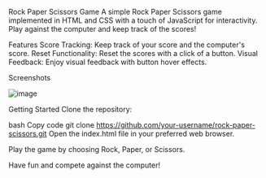 Rock Paper Scissors Game
A simple Rock Paper Scissors game implemented in HTML and CSS with a touch of JavaScript for interactivity. Play against the computer and keep track of the scores!

Features
Score Tracking: Keep track of your score and the computer's score.
Reset Functionality: Reset the scores with a click of a button.
Visual Feedback: Enjoy visual feedback with button hover effects.

Screenshots

![image](https://github.com/esurenajames/rock-paper-scissors/assets/84180003/b45165c9-dd50-408c-bb4b-748ad3e34924)


Getting Started
Clone the repository:

bash
Copy code
git clone https://github.com/your-username/rock-paper-scissors.git
Open the index.html file in your preferred web browser.

Play the game by choosing Rock, Paper, or Scissors.

Have fun and compete against the computer!

